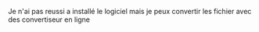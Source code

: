 Je n'ai pas reussi a installé le logiciel
mais je peux convertir les fichier avec des convertiseur en ligne
